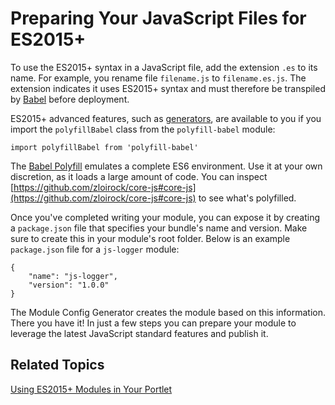 # Preparing Your JavaScript Files for ES2015+ [](id=preparing-your-javascript-files-for-esplus)

To use the ES2015+ syntax in a JavaScript file, add the extension `.es` to its
name. For example, you rename file `filename.js` to `filename.es.js`. The
extension indicates it uses ES2015+ syntax and must therefore be transpiled by
[Babel](https://babeljs.io/) before deployment.

ES2015+ advanced features, such as
[generators](https://babeljs.io/docs/learn-es2015/#generators), 
are available to you if you import the `polyfillBabel` class from the 
`polyfill-babel` module:

    import polyfillBabel from 'polyfill-babel'

The 
[Babel Polyfill](http://babeljs.io/docs/usage/polyfill/) 
emulates a complete ES6 environment. Use it at your own discretion, as it loads 
a large amount of code. You can inspect 
[https://github.com/zloirock/core-js#core-js](https://github.com/zloirock/core-js#core-js) 
to see what's polyfilled.

Once you've completed writing your module, you can expose it by creating a 
`package.json` file that specifies your bundle's name and version. Make sure to 
create this in your module's root folder. Below is an example `package.json` 
file for a `js-logger` module:

    {
        "name": "js-logger",
        "version": "1.0.0"
    }

The Module Config Generator creates the module based on this information. There 
you have it! In just a few steps you can prepare your module to leverage the 
latest JavaScript standard features and publish it.

## Related Topics [](id=related-topics)

[Using ES2015+ Modules in Your Portlet](/develop/tutorials/-/knowledge_base/7-1/using-esplus-modules-in-your-portlet)
